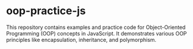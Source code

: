 # oop-practice-js
This repository contains examples and practice code for Object-Oriented Programming (OOP) concepts in JavaScript. It demonstrates various OOP principles like encapsulation, inheritance, and polymorphism.
